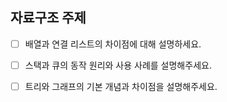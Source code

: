 ## 자료구조 주제

- [ ] 배열과 연결 리스트의 차이점에 대해 설명하세요.
- [ ] 스택과 큐의 동작 원리와 사용 사례를 설명해주세요.
- [ ] 트리와 그래프의 기본 개념과 차이점을 설명해주세요.

